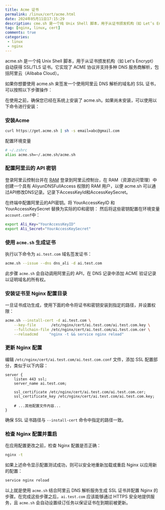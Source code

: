 ```yaml
---
title: Acme 证书
permalink: /linux/cert/acme.html
date: 2024年05月11日17:15:29
description: cme.sh 是一个纯 Unix Shell 脚本，用于从证书颁发机构（如 Let’s Encrypt）自动获得 SSL/TLS 证书。
tag: [nginx, linux, cert]
comments: true
categories: 
 - linux
 - nginx
---
```


acme.sh 是一个纯 Unix Shell 脚本，用于从证书颁发机构（如 Let's Encrypt）自动获得 SSL/TLS 证书。它实现了 ACME 协议并支持多种 DNS 服务商解析，包括阿里云（Alibaba Cloud）。

如果你想要使用 acme.sh 来签发一个使用阿里云 DNS 解析的域名的 SSL 证书，可以按照以下步骤操作：

在使用之前，确保您已经在系统上安装了 acme.sh。如果尚未安装，可以使用以下命令进行安装：

### 安装Acme

```sh
curl https://get.acme.sh | sh -s email=abc@gmail.com
```

配置环境变量

```sh
# ~/.zshrc
alias acme.sh=~/.acme.sh/acme.sh
```

### 配置阿里云的 API 密钥

登录阿里云控制台并在 [RAM](https://ram.console.aliyun.com/overview) 登录到阿里云控制台，在 RAM（资源访问管理）中创建一个具有 AliyunDNSFullAccess 权限的 RAM 用户，以便 acme.sh 可以通过API修改DNS记录。记录下AccessKeyId和AccessKeySecret。

在终端中配置阿里云的API密钥。将 YourAccessKeyID 和 YourAccessKeySecret 替换为实际的ID和密钥：
然后将这些密钥配置在环境变量`account.conf`中：

```sh
export Ali_Key="YourAccessKeyID"
export Ali_Secret="YourAccessKeySecret"
```

### 使用 `acme.sh` 生成证书

执行以下命令为 `ai.test.com` 域名签发证书：

```sh
acme.sh --issue --dns dns_ali -d ai.test.com
```

此步骤 `acme.sh` 会自动调用阿里云的 API，在 DNS 记录中添加 ACME 验证记录以证明域名的所有权。

### 安装证书至 Nginx 配置目录

一旦证书成功生成，使用下面的命令将证书和密钥安装到指定的路径，并设置权限：

```sh
acme.sh --install-cert -d ai.test.com \
    --key-file       /etc/nginx/cert/ai.test.com/ai.test.com.key \
    --fullchain-file /etc/nginx/cert/ai.test.com/ai.test.com.cer \
    --reloadcmd     "nginx -t && service nginx reload"
```

### 更新 Nginx 配置

编辑 `/etc/nginx/cert/ai.test.com/ai.test.com.conf` 文件，添加 SSL 配置部分，类似于以下内容：

```nginx
server {
    listen 443 ssl;
    server_name ai.test.com;

    ssl_certificate /etc/nginx/cert/ai.test.com/ai.test.com.cer;
    ssl_certificate_key /etc/nginx/cert/ai.test.com/ai.test.com.key;

    # ...其他配置文件内容...
}
```

确保 SSL 证书路径与 `--install-cert` 命令中指定的路径一致。

### 检查 Nginx 配置并重启

在应用配置更改之前，检查 Nginx 配置是否正确：

```sh
nginx -t
```

如果上述命令显示配置测试成功，则可以安全地重新加载或重启 Nginx 以应用新的配置：

```sh
service nginx reload
```

以上就是使用 `acme.sh` 结合阿里云 DNS 解析服务生成 SSL 证书并配置 Nginx 的步骤。在完成这些步骤之后，`ai.test.com` 应该能够通过 HTTPS 安全地提供服务，且 `acme.sh` 会自动设置续订任务以保证证书在到期前被更新。
